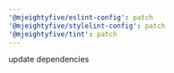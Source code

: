 ```yaml
---
'@mjeightyfive/eslint-config': patch
'@mjeightyfive/stylelint-config': patch
'@mjeightyfive/tint': patch
---
```


update dependencies
